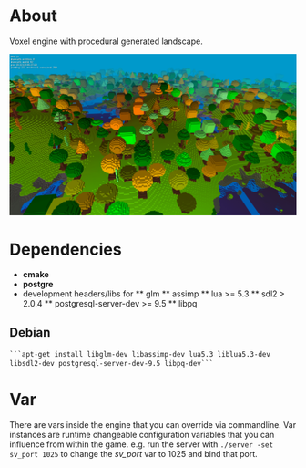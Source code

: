 # About
Voxel engine with procedural generated landscape.

![Screenshot](/screenshots/2016-05-05.png "Status")

# Dependencies
* **cmake**
* **postgre**
* development headers/libs for
** glm
** assimp
** lua >= 5.3
** sdl2 > 2.0.4
** postgresql-server-dev >= 9.5
** libpq

## Debian
    ```apt-get install libglm-dev libassimp-dev lua5.3 liblua5.3-dev libsdl2-dev postgresql-server-dev-9.5 libpq-dev```

# Var
There are vars inside the engine that you can override via commandline. Var instances are runtime changeable
configuration variables that you can influence from within the game.
e.g. run the server with ```./server -set sv_port 1025``` to change the *sv_port* var to 1025 and bind that port.

